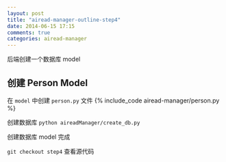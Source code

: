 ```yaml
---
layout: post
title: "airead-manager-outline-step4"
date: 2014-06-15 17:15
comments: true
categories: airead-manager
---
```


后端创建一个数据库 model

## 创建 Person Model
在 `model` 中创建 `person.py` 文件
{% include_code airead-manager/person.py %}

创建数据库 `python aireadManager/create_db.py`

创建数据库 model 完成

`git checkout step4` 查看源代码